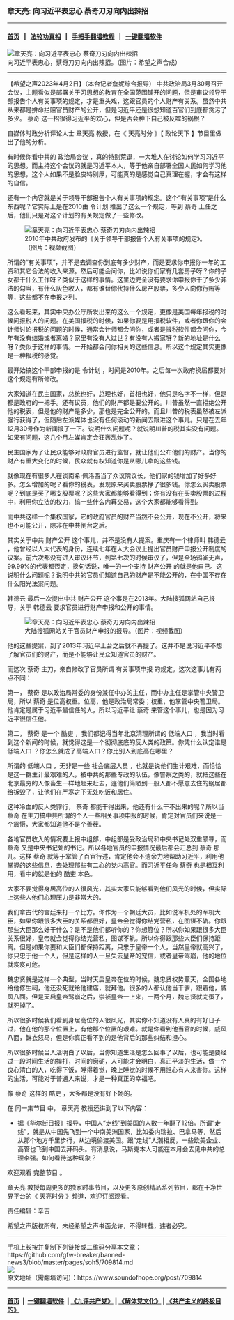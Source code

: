### 章天亮: 向习近平表忠心 蔡奇刀刃向内出辣招
------------------------

#### [首页](https://github.com/gfw-breaker/banned-news3/blob/master/README.md) &nbsp;&nbsp;|&nbsp;&nbsp; [法轮功真相](https://github.com/begood0513/basic/blob/master/README.md)  &nbsp;&nbsp;|&nbsp;&nbsp; [手把手翻墙教程](https://github.com/gfw-breaker/guides/wiki)  &nbsp;&nbsp;|&nbsp;&nbsp; [一键翻墙软件](https://github.com/gfw-breaker/nogfw/blob/master/README.md)  



<div><img alt="章天亮：向习近平表忠心 蔡奇刀刃向内出辣招" src="https://img.soundofhope.org/2023-04/1680463436490.jpg"/>
<br/><figcaption class="caption">
 向习近平表忠心，蔡奇刀刃向内出辣招。（图片：希望之声合成）
</figcaption></div><hr/>


<div><div class="Content__Wrapper sc-1bvya0-0 elmmKw article_body" data-checkusr="" itemprop="articleBody">
 <div id="post_place_1">
 </div>
 <p class="meta-top">
  <span class="meta">
   【希望之声2023年4月2日】（本台记者詹妮综合报导）
  </span>
  中共政治局3月30号召开会议，主题看似是部署关于习思想的教育在全国范围铺开的问题，但是审议领导干部报告个人有关事项的规定，才是重头戏，这跟官员的个人财产有关系。虽然中共从来都是拚命拦阻官员财产的公开，但是习近平还是很想知道百官们到底都贪污了多少。
  <ok href="/term/13172">
   蔡奇
  </ok>
  这一招很得习近平的欢心，但是否会种下自己被反噬的祸根？
 </p>
 <p>
  自媒体时政分析评论人士
  <ok href="/term/974">
   章天亮
  </ok>
  教授，在《
  <ok href="/term/8908">
   天亮时分
  </ok>
  》【
  <ok href="/term/8909">
   政论天下
  </ok>
  】节目里做出了他的分析。
 </p>
 <p>
  有时候你看中共的
  <ok href="/term/25282">
   政治局会议
  </ok>
  ，真的特别荒诞，一大堆人在讨论如何学习习近平的思想。而主持这个会议的就是习近平本人，等于他亲自部署全国人民如何学习他的思想，这个人如果不是脸皮特别厚，可能真的是感觉自己真理在握，才会有这样的自信。
 </p>
 <p>
  还有一个内容就是关于领导干部报告个人有关事项的规定。这个“有关事项”是什么东西呢？它实际上是在2010由
  <ok href="/term/687895">
   令计划
  </ok>
  推出了这么一个规定，等到
  <ok href="/term/13172">
   蔡奇
  </ok>
  上任之后，他们只是对这个计划的有关规定做了一些修改。
 </p>
 <figure class="OImage__StyledFigure-sc-1lfley0-0 jWYblU">
  <img alt="章天亮：向习近平表忠心 蔡奇刀刃向内出辣招" src="https://img.soundofhope.org/2023-04/1680463294943.jpg"/>
  <br/><figcaption>
   2010年中共政府发布的《关于领导干部报告个人有关事项的规定》。（图片：视频截图）
  </figcaption>
 </figure>
 <p>
  所谓的“有关事项”，并不是去调查你到底有多少财产，而是要求你申报你一年的工资和其它合法的收入来源。然后可能会问你，比如说你们家有几套房子呀？你的子女都干什么工作呀？类似于这样的事情。这里边完全没有要求你申报你干了多少非法的勾当，有什么灰色收入，都有谁替你代持什么房产股票，多少人向你行贿等等，这些都不在申报之列。
 </p>
 <p>
  这么看起来，其实中央办公厅所发出来的这么一个规定，更像是美国每年报税的时候问报税人的问题。在美国报税的时候，如果你要是用报税软件，或者你跟你的会计师讨论报税的问题的时候，通常会计师都会问你，或者是报税软件都会问你，今年有没有结婚或者离婚？家里有没有人过世？有没有人搬家呀？新的地址是什么呀？类似于这样的事情。一开始都会问你相关的这些信息。所以这个规定其实更像是一种报税的感觉。
 </p>
 <p>
  最开始搞这个干部申报的是
  <ok href="/term/687895">
   令计划
  </ok>
  ，时间是2010年。之后每一次政府换届都要对这个规定有所修改。
 </p>
 <p>
  大家知道在民主国家，总统也好，总理也好，首相也好，他只是名字不一样，但是都是政府的一把手。还有议员，他们的财产都是要公开的。川普虽然一直拒绝公开他的税表，但是他的财产是多少，那也是完全公开的。而且川普的税表虽然被左派强行获得了，但随后左派媒体也没有任何滚动的新闻去跟进这个事儿。只是在去年12月30号作为新闻报了一下。说明什么问题呢？就说明川普的税其实没有问题。如果有问题，这几个月左媒肯定会狂轰乱炸了。
 </p>
 <p>
  民主国家为了让民众能够对政府官员进行监督，就让他们公布他们的财产。当你的财产有重大变化的时候，民众就有权知道你是从哪儿拿的这些钱。
 </p>
 <p>
  就像现在有很多人在谈南希·佩洛西当了众议院议长，他们家的钱增加了好多好多。怎么增加的呢？看你的税表，发现原来买卖股票挣了很多钱。你怎么买卖股票呢？到底是买了哪支股票呢？这些大家都能够看得到；你有没有在买卖股票的过程中，利用你立法的权力，搞一些什么内幕交易，这个大家都能够看得到。
 </p>
 <p>
  而中共这样一个集权国家，它的政府官员的财产当然不会公开，现在不公开，将来也不可能公开，除非在中共倒台之后。
 </p>
 <p>
  其实关于中共
  <ok href="/term/12312">
   财产公开
  </ok>
  这个事儿，并不是没有人提案。重庆有一个律师叫
  <ok href="/term/855791">
   韩德云
  </ok>
  ，他曾经以人大代表的身份，连续七年在人大会议上提出官员财产申报公开制度的议案。前六次都没有进入审议环节，到第七次的时候审议了，但是全场鸦雀无声，99.99%的代表都否定，换句话说，唯一的一个支持
  <ok href="/term/12312">
   财产公开
  </ok>
  的就是他自己。这说明什么问题呢？说明中共的官员们知道自己的财产是不能公开的，在中国不存在什么阳光法案问题。
 </p>
 <p>
  <ok href="/term/855791">
   韩德云
  </ok>
  最后一次提出中共
  <ok href="/term/12312">
   财产公开
  </ok>
  这个事是在2013年。大陆搜狐网站自己报导，关于
  <ok href="/term/855791">
   韩德云
  </ok>
  要求官员进行财产申报和公开的事情。
 </p>
 <figure class="OImage__StyledFigure-sc-1lfley0-0 jWYblU">
  <img alt="章天亮：向习近平表忠心 蔡奇刀刃向内出辣招" src="https://img.soundofhope.org/2023-04/1680463339075.jpg"/>
  <br/><figcaption>
   大陆搜狐网站关于官员财产申报的报导。（图片：视频截图）
  </figcaption>
 </figure>
 <p>
  他的这些提案，到了2013年习近平上台之后就不再提了。这并不是说习近平不想了解官员们的财产，而是不能够让民众知道官员的财产。
 </p>
 <p>
  而这次
  <ok href="/term/13172">
   蔡奇
  </ok>
  主刀，亲自修改了官员所谓
  <ok href="/term/855794">
   有关事项申报
  </ok>
  的规定。这次这事儿有两点不同：
 </p>
 <p>
  第一，
  <ok href="/term/13172">
   蔡奇
  </ok>
  是以政治局常委的身份兼任中办的主任，而中办主任是掌管中央警卫局，所以
  <ok href="/term/13172">
   蔡奇
  </ok>
  是位高权重。位高，他是政治局常委；权重，他掌管中央警卫局。他肯定是属于习近平最信任的人，所以习近平让
  <ok href="/term/13172">
   蔡奇
  </ok>
  来管这个事儿，也是因为习近平很信任他。
 </p>
 <p>
  第二，
  <ok href="/term/13172">
   蔡奇
  </ok>
  是一个
  <ok href="/term/288412">
   酷吏
  </ok>
  ，我们都记得当年北京清理所谓的
  <ok href="/term/74259">
   低端人口
  </ok>
  ，我当时看到这个新闻的时候，就觉得这是一个彻彻底底的反人类的政策。你凭什么认定谁是
  <ok href="/term/74259">
   低端人口
  </ok>
  ？你怎么就成了高端人口？你比别人到底高在哪里？
 </p>
 <p>
  所谓的
  <ok href="/term/74259">
   低端人口
  </ok>
  ，无非是一些
  <ok href="/term/855797">
   社会底层人员
  </ok>
  ，也就是说他们生计艰难，而恰恰是这一群生计最艰难的人，被中共的那些专政的队伍，像警察之类的，就把这些在北京最穷的人像畜生一样地赶来赶去，连他们简陋到一般人都不愿意去住的蜗居都给拆毁了，让他们在严寒之下无处吃饭和居住。
 </p>
 <p>
  这种冷血的反人类罪行，
  <ok href="/term/13172">
   蔡奇
  </ok>
  都能干得出来，他还有什么干不出来的呢？所以当
  <ok href="/term/13172">
   蔡奇
  </ok>
  在主刀搞中共所谓的个人一些相关事项申报的时候，肯定对官员们来说是一个震慑，大家都知道他不是个善茬。
 </p>
 <p>
  各地官员收入的情况要上报中组部，中组部是受政治局和中央书记处双重领导，而
  <ok href="/term/13172">
   蔡奇
  </ok>
  又是中央书记处的书记。所以各地官员的申报情况最后都会汇总到
  <ok href="/term/13172">
   蔡奇
  </ok>
  那儿。这样
  <ok href="/term/13172">
   蔡奇
  </ok>
  就等于掌管了百官行述，肯定他会不遗余力地帮助习近平，利用他掌握的这些信息，去处理那些有二心的党内高官。而习近平任命
  <ok href="/term/13172">
   蔡奇
  </ok>
  也是相互利用，看中的就是他的
  <ok href="/term/288412">
   酷吏
  </ok>
  本色。
 </p>
 <p>
  大家不要觉得身居高位的人很风光，其实大家只能够看到他们风光的时候，但实际上这些人他们心理压力是非常大的。
 </p>
 <p>
  我们拿古代的宫廷来打一个比方。你作为一个朝廷大员，比如说军机处的军机大臣，如果你跟很多大臣的关系都很好，皇帝会觉得你结党营私，在图谋不轨。你跟那些大臣那么好干什么？是不是他们都听你的？你想篡位？所以你如果跟很多大臣关系很好，皇帝就会觉得你结党营私，图谋不轨。所以你得跟那些大臣们保持距离。但是如果你要和大臣们都保持距离，只忠于皇帝一个人，当然皇帝就高兴了，你只忠于他一个人，但是这样的人一旦失去皇帝的宠信，或者皇帝驾崩，他的地位就岌岌可危。
 </p>
 <p>
  魏忠贤就是这样一个典型，当时天启皇帝在位的时候，魏忠贤权势薰天，全国各地给他修生祠，他还没死就给他建庙，就拜他。很多的人都认他当干爹，跟着他，威风八面。但是天启皇帝驾崩之后，崇祯皇帝一上来，一两个月，魏忠贤就完蛋了，就死掉了。
 </p>
 <p>
  所以很多时候我们看到身居高位的人很风光，其实你不知道没有人真的有好日子过，他在他的那个位置上，有他那个位置的艰难。就是你看到他当官的时候，威风八面，鲜衣怒马，但是你真正看不到的是他背后的那些纠结和担心。
 </p>
 <p>
  所以很多时候当人活明白了以后，当你知道生活是怎么回事了以后，也可能是要经过一段时间生活的摔打，时间的磨砺，人可能才会明白，真正平淡的生活，做一个良心清白的人，吃得下饭，睡得着觉，晚上睡觉的时候不用担心有人来害你。这样的生活，可能对于普通人来说，才是一种真正的幸福吧。
 </p>
 <p>
  像
  <ok href="/term/13172">
   蔡奇
  </ok>
  这样的
  <ok href="/term/288412">
   酷吏
  </ok>
  ，大多都是没有好下场的。
 </p>
 <p>
  在
  <ok href="https://www.ganjing.com/zh-TW/live/1fo9vv89e7j5fKNao8a8yV3161ef1c">
   同一集节目
  </ok>
  中，
  <ok href="/term/974">
   章天亮
  </ok>
  教授还讲到了以下内容：
 </p>
 <ul>
  <li>
   据《华尔街日报》报导，中国人“走线”到美国的人数一年翻了12倍。所谓“走线”，就是从中国先飞到一个中南美洲国家，比如委内瑞拉、巴拿马等，然后从那个地方千里步行，从边境偷渡美国。跟“走线”人潮相反，一些欧美企业、高管也飞到中国去拜码头。有消息说，马斯克本人可能在本月会去见中共的总理李强。如何看待这种现象？
  </li>
 </ul>
 <p>
  欢迎观看
  <ok href="https://www.ganjing.com/zh-TW/live/1fo9vv89e7j5fKNao8a8yV3161ef1c">
   完整节目
  </ok>
  。
 </p>
 <p>
  <ok href="/term/974">
   章天亮
  </ok>
  教授每周更多的独家时事节目，以及更多原创精品系列节目，都在干净世界平台的《
  <ok href="https://www.ganjing.com/zh-TW/channel/1eiqjdnq7go5pVcjheW81Z1KD1er0c">
   天亮时分
  </ok>
  》频道，欢迎订阅观看。
 </p>
 <p class="meta-btm">
  责任编辑：辛吉
 </p>
 <p class="meta-btm">
  希望之声版权所有，未经希望之声书面允许，不得转载，违者必究。
 </p>
</div>
</div>
<hr/>
手机上长按并复制下列链接或二维码分享本文章：<br/>
https://github.com/gfw-breaker/banned-news3/blob/master/pages/soh5/709814.md <br/>
<a href='https://github.com/gfw-breaker/banned-news3/blob/master/pages/soh5/709814.md'><img src='https://github.com/gfw-breaker/banned-news3/blob/master/pages/soh5/709814.md.png'/></a> <br/>
原文地址（需翻墙访问）：https://www.soundofhope.org/post/709814


------------------------
#### [首页](https://github.com/gfw-breaker/banned-news3/blob/master/README.md) &nbsp;|&nbsp; [一键翻墙软件](https://github.com/gfw-breaker/nogfw/blob/master/README.md) &nbsp;| [《九评共产党》](https://github.com/gfw-breaker/9ping.md/blob/master/README.md#九评之一评共产党是什么) | [《解体党文化》](https://github.com/gfw-breaker/jtdwh.md/blob/master/README.md) | [《共产主义的终极目的》](https://github.com/gfw-breaker/gczydzjmd.md/blob/master/README.md)


<img src='http://gfw-breaker.win/banned-news3/pages/soh5/709814.md' width='0px' height='0px'/>